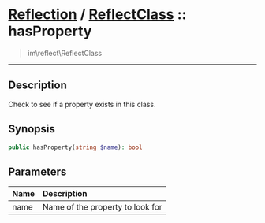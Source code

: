 # [Reflection](reflect.md) / [ReflectClass](reflect-ReflectClass.md) :: hasProperty
 > im\reflect\ReflectClass
____

## Description
Check to see if a property exists in this class.

## Synopsis
```php
public hasProperty(string $name): bool
```

## Parameters
| Name | Description |
| :--- | :---------- |
| name | Name of the property to look for |
